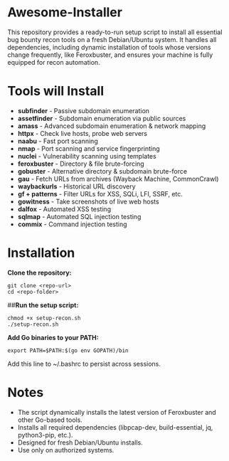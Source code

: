 # Awesome-Installer
This repository provides a ready-to-run setup script to install all essential bug bounty recon tools on a fresh Debian/Ubuntu system. It handles all dependencies, including dynamic installation of tools whose versions change frequently, like Feroxbuster, and ensures your machine is fully equipped for recon automation.

# **Tools will Install**

- **subfinder**	- Passive subdomain enumeration </br>
- **assetfinder**	- Subdomain enumeration via public sources</br>
- **amass**	- Advanced subdomain enumeration & network mapping</br>
- **httpx**	- Check live hosts, probe web servers</br>
- **naabu**	- Fast port scanning</br>
- **nmap**	- Port scanning and service fingerprinting</br>
- **nuclei** - Vulnerability scanning using templates</br>
- **feroxbuster**	- Directory & file brute-forcing</br>
- **gobuster** - Alternative directory & subdomain brute-force</br>
- **gau**	- Fetch URLs from archives (Wayback Machine, CommonCrawl)</br>
- **waybackurls** -	Historical URL discovery</br>
- **gf + patterns** -	Filter URLs for XSS, SQLi, LFI, SSRF, etc.</br>
- **gowitness** - Take screenshots of live web hosts</br>
- **dalfox**	- Automated XSS testing</br>
- **sqlmap** -	Automated SQL injection testing</br>
- **commix** -	Command injection testing</br>

# Installation

**Clone the repository:**

```
git clone <repo-url>
cd <repo-folder>
```

##**Run the setup script:**

```
chmod +x setup-recon.sh
./setup-recon.sh
```

**Add Go binaries to your PATH:**

```
export PATH=$PATH:$(go env GOPATH)/bin
```
Add this line to ~/.bashrc to persist across sessions.


# Notes

- The script dynamically installs the latest version of Feroxbuster and other Go-based tools.</br>
- Installs all required dependencies (libpcap-dev, build-essential, jq, python3-pip, etc.).</br>
- Designed for fresh Debian/Ubuntu installs.</br>
- Use only on authorized systems.</br>
